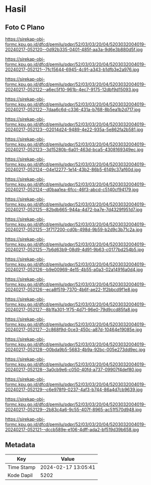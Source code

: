 # Hasil

## Foto C Plano

https://sirekap-obj-formc.kpu.go.id/dfcd/pemilu/pdpr/52/03/03/20/04/5203032004019-20240217-052120--0d92b335-0401-485f-aa3a-9d6e3b880d5f.jpg

https://sirekap-obj-formc.kpu.go.id/dfcd/pemilu/pdpr/52/03/03/20/04/5203032004019-20240217-052121--7fc15644-6945-4c91-a343-b1dfb3e2a976.jpg

https://sirekap-obj-formc.kpu.go.id/dfcd/pemilu/pdpr/52/03/03/20/04/5203032004019-20240217-052122--a6ec5f10-961b-4ec7-9175-12dbf9d15093.jpg

https://sirekap-obj-formc.kpu.go.id/dfcd/pemilu/pdpr/52/03/03/20/04/5203032004019-20240217-052122--7daa6c6d-c336-431a-b768-8b5ea1b2d717.jpg

https://sirekap-obj-formc.kpu.go.id/dfcd/pemilu/pdpr/52/03/03/20/04/5203032004019-20240217-052123--02014d24-9489-4e22-935a-5e862fa2b581.jpg

https://sirekap-obj-formc.kpu.go.id/dfcd/pemilu/pdpr/52/03/03/20/04/5203032004019-20240217-052123--3d15280b-6a01-463d-bca5-4308169349ec.jpg

https://sirekap-obj-formc.kpu.go.id/dfcd/pemilu/pdpr/52/03/03/20/04/5203032004019-20240217-052124--04e12277-1e14-43b2-86b5-6149c37af60d.jpg

https://sirekap-obj-formc.kpu.go.id/dfcd/pemilu/pdpr/52/03/03/20/04/5203032004019-20240217-052124--d0baa1ea-6fcc-46f3-abcd-c5140cf94179.jpg

https://sirekap-obj-formc.kpu.go.id/dfcd/pemilu/pdpr/52/03/03/20/04/5203032004019-20240217-052125--82bdb665-944a-4d72-ba7e-7d4329f951d7.jpg

https://sirekap-obj-formc.kpu.go.id/dfcd/pemilu/pdpr/52/03/03/20/04/5203032004019-20240217-052125--3f717200-cd0b-498d-9b59-b2d9c3b71c2a.jpg

https://sirekap-obj-formc.kpu.go.id/dfcd/pemilu/pdpr/52/03/03/20/04/5203032004019-20240217-052125--7b6d63b9-08d9-4d91-9b63-c0177bd254b5.jpg

https://sirekap-obj-formc.kpu.go.id/dfcd/pemilu/pdpr/52/03/03/20/04/5203032004019-20240217-052126--b9e00969-4e15-4b55-a0a3-02a14916a0d4.jpg

https://sirekap-obj-formc.kpu.go.id/dfcd/pemilu/pdpr/52/03/03/20/04/5203032004019-20240217-052126--eca8f519-7370-4b6f-ae22-1f2bbcd9f1e8.jpg

https://sirekap-obj-formc.kpu.go.id/dfcd/pemilu/pdpr/52/03/03/20/04/5203032004019-20240217-052127--8b1fa301-1f75-4d71-96e0-79d9ccd85fa8.jpg

https://sirekap-obj-formc.kpu.go.id/dfcd/pemilu/pdpr/52/03/03/20/04/5203032004019-20240217-052127--2c868f9d-0ce3-450c-a87d-10464e19085e.jpg

https://sirekap-obj-formc.kpu.go.id/dfcd/pemilu/pdpr/52/03/03/20/04/5203032004019-20240217-052128--00bda9b5-5683-4b9a-92bc-005e273dd9ec.jpg

https://sirekap-obj-formc.kpu.go.id/dfcd/pemilu/pdpr/52/03/03/20/04/5203032004019-20240217-052128--3a0cb9e6-c050-40fd-a737-09907f4def80.jpg

https://sirekap-obj-formc.kpu.go.id/dfcd/pemilu/pdpr/52/03/03/20/04/5203032004019-20240217-052129--c6e978f9-0237-4af3-b744-86a4d7cb9639.jpg

https://sirekap-obj-formc.kpu.go.id/dfcd/pemilu/pdpr/52/03/03/20/04/5203032004019-20240217-052129--2b83c4a6-9c55-407f-8965-ac51f570d948.jpg

https://sirekap-obj-formc.kpu.go.id/dfcd/pemilu/pdpr/52/03/03/20/04/5203032004019-20240217-052121--dccb589e-e106-4dff-ada2-bf519d39b658.jpg


## Metadata

| Key        | Value               |
| ---------- | ------------------- |
| Time Stamp | 2024-02-17 13:05:41 |
| Kode Dapil | 5202                |



